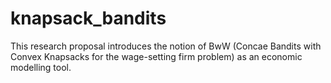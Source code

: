 # knapsack_bandits
 
This research proposal introduces the notion of BwW (Concae Bandits with Convex Knapsacks for the wage-setting firm problem) as an economic modelling tool.
